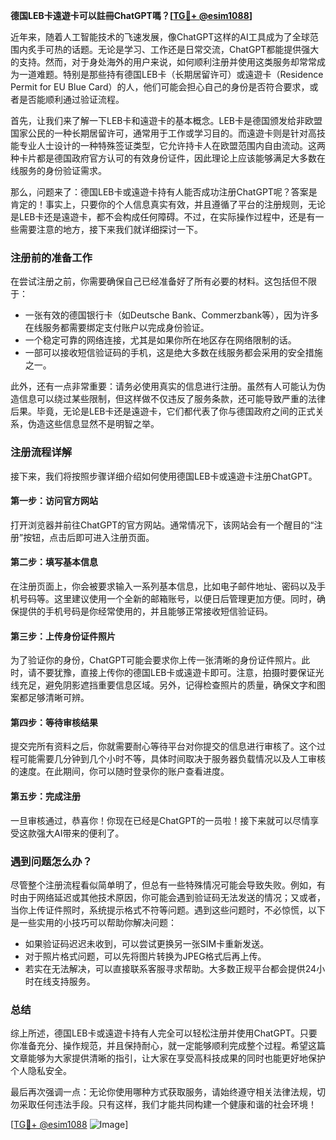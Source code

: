 **德国LEB卡遠遊卡可以註冊ChatGPT嗎？[[TG💪+ @esim1088](https://t.me/s/esim1088)]**

近年来，随着人工智能技术的飞速发展，像ChatGPT这样的AI工具成为了全球范围内炙手可热的话题。无论是学习、工作还是日常交流，ChatGPT都能提供强大的支持。然而，对于身处海外的用户来说，如何顺利注册并使用这类服务却常常成为一道难题。特别是那些持有德国LEB卡（长期居留许可）或遠遊卡（Residence Permit for EU Blue Card）的人，他们可能会担心自己的身份是否符合要求，或者是否能顺利通过验证流程。

首先，让我们来了解一下LEB卡和遠遊卡的基本概念。LEB卡是德国颁发给非欧盟国家公民的一种长期居留许可，通常用于工作或学习目的。而遠遊卡则是针对高技能专业人士设计的一种特殊签证类型，它允许持卡人在欧盟范围内自由流动。这两种卡片都是德国政府官方认可的有效身份证件，因此理论上应该能够满足大多数在线服务的身份验证需求。

那么，问题来了：德国LEB卡或遠遊卡持有人能否成功注册ChatGPT呢？答案是肯定的！事实上，只要你的个人信息真实有效，并且遵循了平台的注册规则，无论是LEB卡还是遠遊卡，都不会构成任何障碍。不过，在实际操作过程中，还是有一些需要注意的地方，接下来我们就详细探讨一下。

### 注册前的准备工作

在尝试注册之前，你需要确保自己已经准备好了所有必要的材料。这包括但不限于：
- 一张有效的德国银行卡（如Deutsche Bank、Commerzbank等），因为许多在线服务都需要绑定支付账户以完成身份验证。
- 一个稳定可靠的网络连接，尤其是如果你所在地区存在网络限制的话。
- 一部可以接收短信验证码的手机，这是绝大多数在线服务都会采用的安全措施之一。

此外，还有一点非常重要：请务必使用真实的信息进行注册。虽然有人可能认为伪造信息可以绕过某些限制，但这样做不仅违反了服务条款，还可能导致严重的法律后果。毕竟，无论是LEB卡还是遠遊卡，它们都代表了你与德国政府之间的正式关系，伪造这些信息显然不是明智之举。

### 注册流程详解

接下来，我们将按照步骤详细介绍如何使用德国LEB卡或遠遊卡注册ChatGPT。

#### 第一步：访问官方网站
打开浏览器并前往ChatGPT的官方网站。通常情况下，该网站会有一个醒目的“注册”按钮，点击后即可进入注册页面。

#### 第二步：填写基本信息
在注册页面上，你会被要求输入一系列基本信息，比如电子邮件地址、密码以及手机号码等。这里建议使用一个全新的邮箱账号，以便日后管理更加方便。同时，确保提供的手机号码是你经常使用的，并且能够正常接收短信验证码。

#### 第三步：上传身份证件照片
为了验证你的身份，ChatGPT可能会要求你上传一张清晰的身份证件照片。此时，请不要犹豫，直接上传你的德国LEB卡或遠遊卡即可。注意，拍摄时要保证光线充足，避免阴影遮挡重要信息区域。另外，记得检查照片的质量，确保文字和图案都足够清晰可辨。

#### 第四步：等待审核结果
提交完所有资料之后，你就需要耐心等待平台对你提交的信息进行审核了。这个过程可能需要几分钟到几个小时不等，具体时间取决于服务器负载情况以及人工审核的速度。在此期间，你可以随时登录你的账户查看进度。

#### 第五步：完成注册
一旦审核通过，恭喜你！你现在已经是ChatGPT的一员啦！接下来就可以尽情享受这款强大AI带来的便利了。

### 遇到问题怎么办？

尽管整个注册流程看似简单明了，但总有一些特殊情况可能会导致失败。例如，有时由于网络延迟或其他技术原因，你可能会遇到验证码无法发送的情况；又或者，当你上传证件照时，系统提示格式不符等问题。遇到这些问题时，不必惊慌，以下是一些实用的小技巧可以帮助你解决问题：

- 如果验证码迟迟未收到，可以尝试更换另一张SIM卡重新发送。
- 对于照片格式问题，可以先将图片转换为JPEG格式后再上传。
- 若实在无法解决，可以直接联系客服寻求帮助。大多数正规平台都会提供24小时在线支持服务。

### 总结

综上所述，德国LEB卡或遠遊卡持有人完全可以轻松注册并使用ChatGPT。只要你准备充分、操作规范，并且保持耐心，就一定能够顺利完成整个过程。希望这篇文章能够为大家提供清晰的指引，让大家在享受高科技成果的同时也能更好地保护个人隐私安全。

最后再次强调一点：无论你使用哪种方式获取服务，请始终遵守相关法律法规，切勿采取任何违法手段。只有这样，我们才能共同构建一个健康和谐的社会环境！

[[TG💪+ @esim1088](https://t.me/s/esim1088) ![Image](https://i.postimg.cc/4NQfJmqS/Snipaste-2025-05-13-00-14-12.png)]